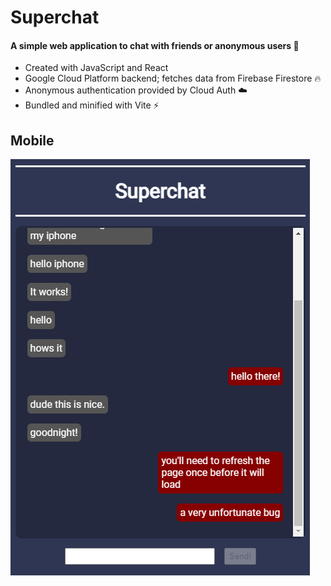 # Superchat

#### A simple web application to chat with friends or anonymous users :speech_balloon:

- Created with JavaScript and React
- Google Cloud Platform backend; fetches data from Firebase Firestore :fire:
- Anonymous authentication provided by Cloud Auth :cloud:
- Bundled and minified with Vite :zap:

## Mobile
![](img/superchat.png)
